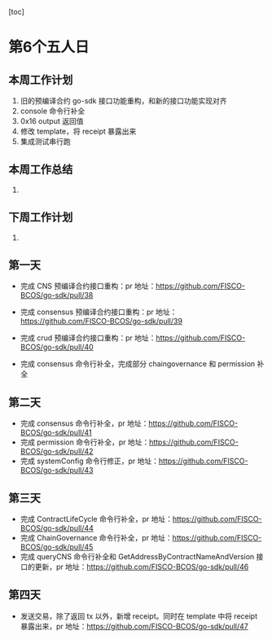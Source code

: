 [toc]

# 第6个五人日

## 本周工作计划

1. 旧的预编译合约 go-sdk 接口功能重构，和新的接口功能实现对齐
2. console 命令行补全
3. 0x16 output 返回值
4. 修改 template，将 receipt 暴露出来
5. 集成测试串行跑

## 本周工作总结

1. 

## 下周工作计划

1. 

## 第一天

- 完成 CNS 预编译合约接口重构：pr 地址：https://github.com/FISCO-BCOS/go-sdk/pull/38
- 完成 consensus 预编译合约接口重构：pr 地址：https://github.com/FISCO-BCOS/go-sdk/pull/39
- 完成 crud 预编译合约接口重构：pr 地址：https://github.com/FISCO-BCOS/go-sdk/pull/40

- 完成 consensus 命令行补全，完成部分 chaingovernance 和 permission 补全

## 第二天

- 完成 consensus 命令行补全，pr 地址：https://github.com/FISCO-BCOS/go-sdk/pull/41
- 完成 permission 命令行补全，pr 地址：https://github.com/FISCO-BCOS/go-sdk/pull/42
- 完成 systemConfig 命令行修正，pr 地址：https://github.com/FISCO-BCOS/go-sdk/pull/43

## 第三天

- 完成 ContractLifeCycle 命令行补全，pr 地址：https://github.com/FISCO-BCOS/go-sdk/pull/44
- 完成 ChainGovernance 命令行补全，pr 地址：https://github.com/FISCO-BCOS/go-sdk/pull/45
- 完成 queryCNS 命令行补全和 GetAddressByContractNameAndVersion 接口的更新，pr 地址：https://github.com/FISCO-BCOS/go-sdk/pull/46

## 第四天

- 发送交易，除了返回 tx 以外，新增 receipt。同时在 template 中将 receipt 暴露出来，pr 地址：https://github.com/FISCO-BCOS/go-sdk/pull/47